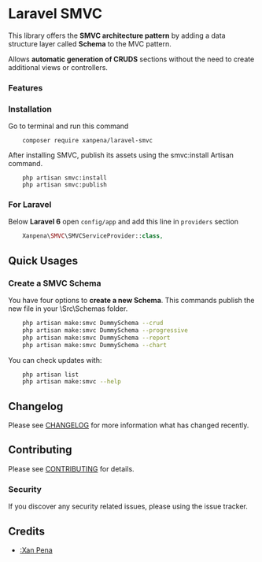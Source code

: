 # Laravel SMVC

This library offers the **SMVC architecture pattern** by adding a data structure layer called **Schema** to the MVC pattern.

Allows **automatic generation of CRUDS** sections without the need to create additional views or controllers.

### Features

### Installation

Go to terminal and run this command

```shell
    composer require xanpena/laravel-smvc
```

After installing SMVC, publish its assets using the smvc:install Artisan command. 

```shell
    php artisan smvc:install
    php artisan smvc:publish
```

### For Laravel

Below **Laravel 6** open `config/app` and add this line in `providers` section

```php
    Xanpena\SMVC\SMVCServiceProvider::class,
```

## Quick Usages

### Create a SMVC Schema

You have four options to **create a new Schema**. 
This commands publish the new file in your \Src\Schemas folder.

```bash
    php artisan make:smvc DummySchema --crud
    php artisan make:smvc DummySchema --progressive
    php artisan make:smvc DummySchema --report
    php artisan make:smvc DummySchema --chart
```

You can check updates with:

```bash
    php artisan list
    php artisan make:smvc --help
```

## Changelog

Please see [CHANGELOG](CHANGELOG.md) for more information what has changed recently.

## Contributing

Please see [CONTRIBUTING](CONTRIBUTING.md) for details.

### Security

If you discover any security related issues, please using the issue tracker.

## Credits

- [:Xan Pena](https://github.com/xanpena)

